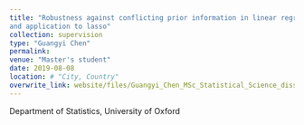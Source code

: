 ```yaml
---
title: "Robustness against conflicting prior information in linear regression
and application to lasso"
collection: supervision
type: "Guangyi Chen"
permalink: 
venue: "Master's student"
date: 2019-08-08
location: # "City, Country"
overwrite_link: website/files/Guangyi_Chen_MSc_Statistical_Science_dissertation.pdf
---
```


Department of Statistics, University of Oxford

